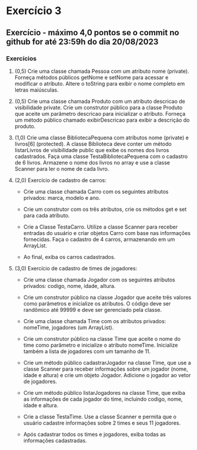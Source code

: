 # Exercício 3

## Exercício - máximo 4,0 pontos se o commit no github for até 23:59h do dia 20/08/2023

### Exercícios

1. (0,5) Crie uma classe chamada Pessoa com um atributo nome (private). Forneça métodos públicos getNome e setNome para acessar e modificar o atributo. Altere o toString para exibir o nome completo em letras maiúsculas.

2. (0,5) Crie uma classe chamada Produto com um atributo descricao de visibilidade private. Crie um construtor público para a classe Produto que aceite um parâmetro descricao para inicializar o atributo. Forneça um método público chamado exibirDescricao para exibir a descrição do produto.

3. (1,0) Crie uma classe BibliotecaPequena com atributos nome (private) e livros[6] (protected). A classe Biblioteca deve conter um método listarLivros de visibilidade public que exibe os nomes dos livros cadastrados. Faça uma classe TestaBibliotecaPequena com o cadastro de 6 livros. Armazene o nome dos livros no array e use a classe Scanner para ler o nome de cada livro.

4. (2,0) Exercício de cadastro de carros:

   - Crie uma classe chamada Carro com os seguintes atributos privados: marca, modelo e ano.

   - Crie um construtor com os três atributos, crie os métodos get e set para cada atributo.

   - Crie a Classe TestaCarro. Utilize a classe Scanner para receber entradas do usuário e criar objetos Carro com base nas informações fornecidas. Faça o cadastro de 4 carros, armazenando em um ArrayList<Carro>.

   - Ao final, exiba os carros cadastrados.

5. (3,0) Exercício de cadastro de times de jogadores:

   - Crie uma classe chamada Jogador com os seguintes atributos privados: codigo, nome, idade, altura.

   - Crie um construtor público na classe Jogador que aceite três valores como parâmetros e inicialize os atributos. O código deve ser randômico até 99999 e deve ser gerenciado pela classe.

   - Crie uma classe chamada Time com os atributos privados: nomeTime, jogadores (um ArrayList<Jogador>).

   - Crie um construtor público na classe Time que aceite o nome do time como parâmetro e inicialize o atributo nomeTime. Inicialize também a lista de jogadores com um tamanho de 11.

   - Crie um método público cadastrarJogador na classe Time, que use a classe Scanner para receber informações sobre um jogador (nome, idade e altura) e crie um objeto Jogador. Adicione o jogador ao vetor de jogadores.

   - Crie um método público listarJogadores na classe Time, que exiba as informações de cada jogador do time, incluindo codigo, nome, idade e altura.

   - Crie a classe TestaTime. Use a classe Scanner e permita que o usuário cadastre informações sobre 2 times e seus 11 jogadores.

   - Após cadastrar todos os times e jogadores, exiba todas as informações cadastradas.
